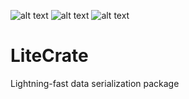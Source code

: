 ![alt text](https://img.shields.io/badge/current%20version-0.4.1-blue?style=flat "Current Version: v0.4.1")
![alt text](https://img.shields.io/badge/test%20coverage-76.5%25-yellow?style=flat "Test Coverage: 76.5%")
![alt text](https://img.shields.io/badge/dependencies-none!-brightgreen?style=flat "Dependencies: None!")
# LiteCrate
Lightning-fast data serialization package
